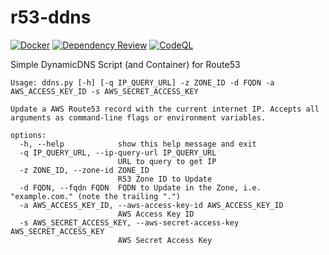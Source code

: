 # r53-ddns
[![Docker](https://github.com/eflee/r53-ddns/actions/workflows/docker-publish.yml/badge.svg)](https://github.com/eflee/r53-ddns/actions/workflows/docker-publish.yml)
[![Dependency Review](https://github.com/eflee/r53-ddns/actions/workflows/dependency-review.yml/badge.svg)](https://github.com/eflee/r53-ddns/actions/workflows/dependency-review.yml)
[![CodeQL](https://github.com/eflee/r53-ddns/actions/workflows/codeql.yml/badge.svg)](https://github.com/eflee/r53-ddns/actions/workflows/codeql.yml)

Simple DynamicDNS Script (and Container) for Route53 

```
Usage: ddns.py [-h] [-q IP_QUERY_URL] -z ZONE_ID -d FQDN -a AWS_ACCESS_KEY_ID -s AWS_SECRET_ACCESS_KEY

Update a AWS Route53 record with the current internet IP. Accepts all arguments as command-line flags or environment variables.

options:
  -h, --help            show this help message and exit
  -q IP_QUERY_URL, --ip-query-url IP_QUERY_URL
                        URL to query to get IP
  -z ZONE_ID, --zone-id ZONE_ID
                        R53 Zone ID to Update
  -d FQDN, --fqdn FQDN  FQDN to Update in the Zone, i.e. "example.com." (note the trailing ".")
  -a AWS_ACCESS_KEY_ID, --aws-access-key-id AWS_ACCESS_KEY_ID
                        AWS Access Key ID
  -s AWS_SECRET_ACCESS_KEY, --aws-secret-access-key AWS_SECRET_ACCESS_KEY
                        AWS Secret Access Key
```
